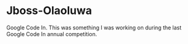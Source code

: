 # Jboss-Olaoluwa
Google Code In. This was something I was working on during the last Google Code In annual competition.
